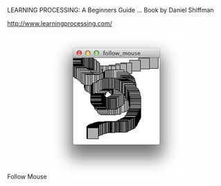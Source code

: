 LEARNING PROCESSING: A Beginners Guide ...
Book by Daniel Shiffman

http://www.learningprocessing.com/

Follow Mouse
![follow mouse](https://github.com/tomstuder/LearnProcessing/blob/master/renders/followmouse.jpg)
